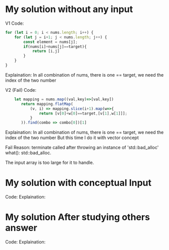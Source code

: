 # My solution without any input


V1
Code:
```js
for (let i = 0; i < nums.length; i++) {
    for (let j = i+1; j < nums.length; j++) {
        const element = nums[j];
        if(nums[i]+nums[j]==target){
            return [i,j]
        }
    }
}
```
Explaination:
In all combination of nums, there is one == target, we need the index of the two number

V2 (Fail)
Code:
```js
    let mapping = nums.map((val,key)=>[val,key])
       return mapping.flatMap(
           (v, i) => mapping.slice(i+1).map(w=>{
               return [v[0]+w[0]==target,[v[1],w[1]]];
           }
       )).find(combo => combo[0])[1]
```
Explaination:
In all combination of nums, there is one == target, we need the index of the two number
But this time I do it with vector concept

Fail Reason: terminate called after throwing an instance of 'std::bad_alloc' what():  std::bad_alloc.

The input array is too large for it to handle.

# My solution with conceptual Input

Code:
Explaination:

# My solution After studying others answer

Code:
Explaination: